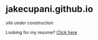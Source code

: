 # jakecupani.github.io

*site under construction*

Looking for my resume? [Click here](JakeCupaniResume.pdf)